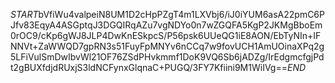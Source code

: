 $START$bVfiWu4valpeiN8UM1D2cHpPZgT4m1LXVbj6/iJ0iYUM6asA22pmC6PJfv83EqyA4ASGptqJ3DGQIRqAZu7vgNDYo0n7wZGQFA5KgP2JKMgBboEm0rOC9/cKp6gWJ8JLP4DwKnESkpcS/P56psk6UUeQG1iE8AON/EbTyNIn+IFNNVt+ZaWWQD7gpRN3s51FuyFpMNYv6nCCq7w9fovUCH1AmUOinaXPq2g5LFiVulSmDwIbvWl21OF76ZSdPHvkmmf1DoK9VQ6Sb6jADZg/IrEdgmcfgjPdt2gBUXfdjdRUxjS3ldNCFynxGlqnaC+PUGQ/3FY7Kfiini9M1WiIVg==$END$